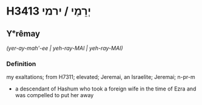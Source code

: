 # H3413 יְרֵמַי / ירמי

## Yᵉrêmay

_(yer-ay-mah'-ee | yeh-ray-MAI | yeh-ray-MAI)_

### Definition

my exaltations; from H7311; elevated; Jeremai, an Israelite; Jeremai; n-pr-m

- a descendant of Hashum who took a foreign wife in the time of Ezra and was compelled to put her away
